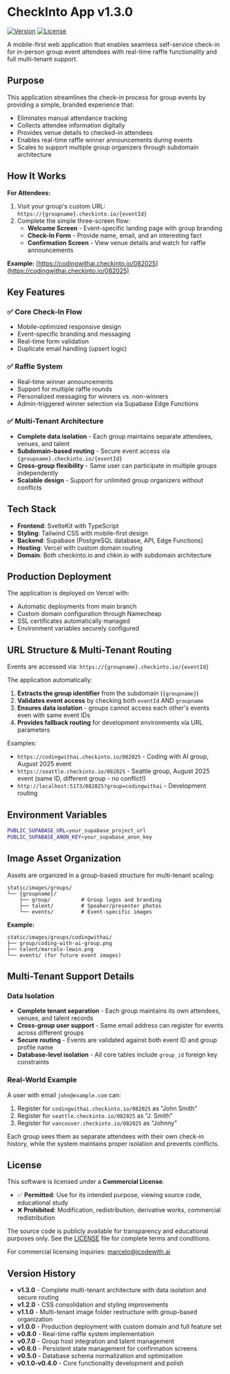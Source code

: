 # CheckInto App v1.3.0

[![Version](https://img.shields.io/badge/version-1.3.0-blue.svg)](https://github.com/marcelolewin/checkinto-app)
[![License](https://img.shields.io/badge/license-Proprietary-red.svg)](LICENSE)

A mobile-first web application that enables seamless self-service check-in for in-person group event attendees with real-time raffle functionality and full multi-tenant support.

## Purpose

This application streamlines the check-in process for group events by providing a simple, branded experience that:
- Eliminates manual attendance tracking
- Collects attendee information digitally
- Provides venue details to checked-in attendees
- Enables real-time raffle winner announcements during events
- Scales to support multiple group organizers through subdomain architecture

## How It Works

**For Attendees:**
1. Visit your group's custom URL: `https://{groupname}.checkinto.io/{eventId}`
2. Complete the simple three-screen flow:
   - **Welcome Screen** - Event-specific landing page with group branding
   - **Check-In Form** - Provide name, email, and an interesting fact
   - **Confirmation Screen** - View venue details and watch for raffle announcements

**Example:** [https://codingwithai.checkinto.io/082025](https://codingwithai.checkinto.io/082025)

## Key Features

### ✅ Core Check-In Flow
- Mobile-optimized responsive design
- Event-specific branding and messaging
- Real-time form validation
- Duplicate email handling (upsert logic)

### ✅ Raffle System
- Real-time winner announcements
- Support for multiple raffle rounds
- Personalized messaging for winners vs. non-winners
- Admin-triggered winner selection via Supabase Edge Functions

### ✅ Multi-Tenant Architecture
- **Complete data isolation** - Each group maintains separate attendees, venues, and talent
- **Subdomain-based routing** - Secure event access via `{groupname}.checkinto.io/{eventId}`
- **Cross-group flexibility** - Same user can participate in multiple groups independently
- **Scalable design** - Support for unlimited group organizers without conflicts

## Tech Stack

- **Frontend**: SvelteKit with TypeScript
- **Styling**: Tailwind CSS with mobile-first design
- **Backend**: Supabase (PostgreSQL database, API, Edge Functions)
- **Hosting**: Vercel with custom domain routing
- **Domain**: Both checkinto.io and chkin.io with subdomain architecture

## Production Deployment

The application is deployed on Vercel with:
- Automatic deployments from main branch
- Custom domain configuration through Namecheap
- SSL certificates automatically managed
- Environment variables securely configured

## URL Structure & Multi-Tenant Routing

Events are accessed via: `https://{groupname}.checkinto.io/{eventId}`

The application automatically:
1. **Extracts the group identifier** from the subdomain (`{groupname}`)
2. **Validates event access** by checking both `eventId` AND `groupname` 
3. **Ensures data isolation** - groups cannot access each other's events even with same event IDs
4. **Provides fallback routing** for development environments via URL parameters

Examples:
- `https://codingwithai.checkinto.io/082025` - Coding with AI group, August 2025 event
- `https://seattle.checkinto.io/082025` - Seattle group, August 2025 event (same ID, different group - no conflict!)
- `http://localhost:5173/082025?group=codingwithai` - Development routing

## Environment Variables

```sh
PUBLIC_SUPABASE_URL=your_supabase_project_url
PUBLIC_SUPABASE_ANON_KEY=your_supabase_anon_key
```

## Image Asset Organization

Assets are organized in a group-based structure for multi-tenant scaling:

```
static/images/groups/
└── {groupname}/
    ├── group/          # Group logos and branding
    ├── talent/         # Speaker/presenter photos  
    └── events/         # Event-specific images
```

**Example:**
```
static/images/groups/codingwithai/
├── group/coding-with-ai-group.png
├── talent/marcelo-lewin.png
└── events/ (for future event images)
```

## Multi-Tenant Support Details

### Data Isolation
- **Complete tenant separation** - Each group maintains its own attendees, venues, and talent records
- **Cross-group user support** - Same email address can register for events across different groups
- **Secure routing** - Events are validated against both event ID and group profile name
- **Database-level isolation** - All core tables include `group_id` foreign key constraints

### Real-World Example
A user with email `john@example.com` can:
1. Register for `codingwithai.checkinto.io/082025` as "John Smith"
2. Register for `seattle.checkinto.io/082025` as "J. Smith" 
3. Register for `vancouver.checkinto.io/082025` as "Johnny"

Each group sees them as separate attendees with their own check-in history, while the system maintains proper isolation and prevents conflicts.

## License

This software is licensed under a **Commercial License**. 

- ✅ **Permitted**: Use for its intended purpose, viewing source code, educational study
- ❌ **Prohibited**: Modification, redistribution, derivative works, commercial redistribution

The source code is publicly available for transparency and educational purposes only. See the [LICENSE](LICENSE) file for complete terms and conditions.

For commercial licensing inquiries: marcelo@icodewith.ai

## Version History

- **v1.3.0** - Complete multi-tenant architecture with data isolation and secure routing
- **v1.2.0** - CSS consolidation and styling improvements
- **v1.1.0** - Multi-tenant image folder restructure with group-based organization
- **v1.0.0** - Production deployment with custom domain and full feature set
- **v0.8.0** - Real-time raffle system implementation
- **v0.7.0** - Group host integration and talent management
- **v0.6.0** - Persistent state management for confirmation screens
- **v0.5.0** - Database schema normalization and optimization
- **v0.1.0-v0.4.0** - Core functionality development and polish
